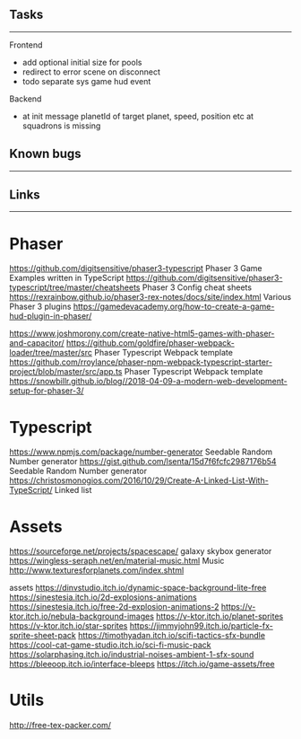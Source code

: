 ## Tasks
------------
Frontend
- add optional initial size for pools
- redirect to error scene on disconnect
- todo separate sys game hud event

Backend
- at init message planetId of target planet, speed, position etc at squadrons is missing


## Known bugs
------------


## Links
------------

# Phaser
https://github.com/digitsensitive/phaser3-typescript  Phaser 3 Game Examples written in TypeScript
https://github.com/digitsensitive/phaser3-typescript/tree/master/cheatsheets Phaser 3 Config cheat sheets
https://rexrainbow.github.io/phaser3-rex-notes/docs/site/index.html Various Phaser 3 plugins
https://gamedevacademy.org/how-to-create-a-game-hud-plugin-in-phaser/

https://www.joshmorony.com/create-native-html5-games-with-phaser-and-capacitor/
https://github.com/goldfire/phaser-webpack-loader/tree/master/src Phaser Typescript Webpack template
https://github.com/rroylance/phaser-npm-webpack-typescript-starter-project/blob/master/src/app.ts Phaser Typescript Webpack template
https://snowbillr.github.io/blog//2018-04-09-a-modern-web-development-setup-for-phaser-3/


# Typescript
https://www.npmjs.com/package/number-generator Seedable Random Number generator
https://gist.github.com/lsenta/15d7f6fcfc2987176b54 Seedable Random Number generator
https://christosmonogios.com/2016/10/29/Create-A-Linked-List-With-TypeScript/ Linked list


# Assets
https://sourceforge.net/projects/spacescape/ galaxy skybox generator
https://wingless-seraph.net/en/material-music.html Music
http://www.texturesforplanets.com/index.shtml

assets
https://dinvstudio.itch.io/dynamic-space-background-lite-free
https://sinestesia.itch.io/2d-explosions-animations
https://sinestesia.itch.io/free-2d-explosion-animations-2
https://v-ktor.itch.io/nebula-background-images
https://v-ktor.itch.io/planet-sprites
https://v-ktor.itch.io/star-sprites
https://jimmyjohn99.itch.io/particle-fx-sprite-sheet-pack
https://timothyadan.itch.io/scifi-tactics-sfx-bundle
https://cool-cat-game-studio.itch.io/sci-fi-music-pack
https://solarphasing.itch.io/industrial-noises-ambient-1-sfx-sound
https://bleeoop.itch.io/interface-bleeps
https://itch.io/game-assets/free
 

# Utils
http://free-tex-packer.com/